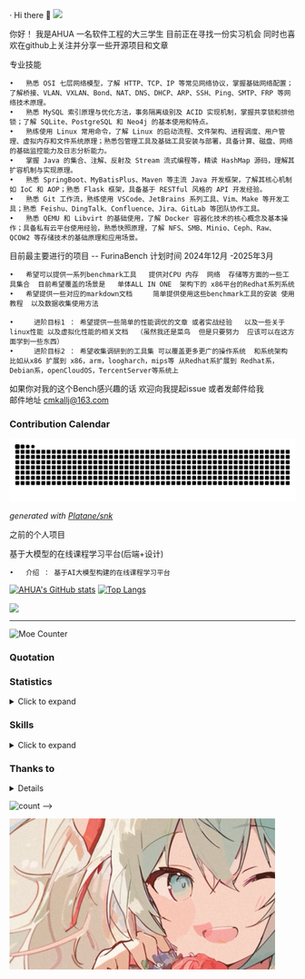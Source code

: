 ·	  Hi there 👋 <img src="https://github.com/laixintao/laixintao/blob/master/assets/wave.gif" width="29px">
<!--
**AHUA-Official/AHUA-Official** is a ✨ _special_ ✨ repository because its `README.md` (this file) appears on your GitHub profile.
Here are some ideas to get you started:
- 🔭 I’m currently working on ...
- 🌱 I’m currently learning ...
- 👯 I’m looking to collaborate on ...
- 🤔 I’m looking for help with ...  
- 💬 Ask me about ...
- 📫 How to reach me: ...
- 😄 Pronouns: ...
- ⚡ Fun fact: ...
  -->

  你好！ 我是AHUA 一名软件工程的大三学生 目前正在寻找一份实习机会  同时也喜欢在github上关注并分享一些开源项目和文章 

  专业技能 


 	•	熟悉 OSI 七层网络模型，了解 HTTP、TCP、IP 等常见网络协议，掌握基础网络配置；了解桥接、VLAN、VXLAN、Bond、NAT、DNS、DHCP、ARP、SSH、Ping、SMTP、FRP 等网络技术原理。 
 	•	熟悉 MySQL 索引原理与优化方法，事务隔离级别及 ACID 实现机制，掌握共享锁和排他锁；了解 SQLite、PostgreSQL 和 Neo4j 的基本使用和特点。 
 	•	熟练使用 Linux 常用命令，了解 Linux 的启动流程、文件架构、进程调度、用户管理、虚拟内存和文件系统原理；熟悉包管理工具及基础工具安装与部署，具备计算、磁盘、网络的基础监控能力及日志分析能力。 
 	•	掌握 Java 的集合、注解、反射及 Stream 流式编程等，精读 HashMap 源码，理解其扩容机制与实现原理。 
 	•	熟悉 SpringBoot、MyBatisPlus、Maven 等主流 Java 开发框架，了解其核心机制如 IoC 和 AOP；熟悉 Flask 框架，具备基于 RESTful 风格的 API 开发经验。 
 	•	熟悉 Git 工作流，熟练使用 VSCode、JetBrains 系列工具、Vim、Make 等开发工具；熟悉 Feishu、DingTalk、Confluence、Jira、GitLab 等团队协作工具。 
 	•	熟悉 QEMU 和 Libvirt 的基础使用，了解 Docker 容器化技术的核心概念及基本操作；具备私有云平台使用经验，熟悉快照原理，了解 NFS、SMB、Minio、Ceph、Raw、QCOW2 等存储技术的基础原理和应用场景。


目前最主要进行的项目  -- FurinaBench 
计划时间    2024年12月 -2025年3月

 	•	希望可以提供一系列benchmark工具   提供对CPU 内存  网络  存储等方面的一些工具集合  目前希望覆盖的场景是   单体ALL IN ONE  架构下的 x86平台的Redhat系列系统
 	•	希望提供一些对应的markdown文档     简单提供使用这些benchmark工具的安装 使用教程  以及数据收集使用方法
 	
 	•	  进阶目标1 ： 希望提供一些简单的性能调优的文章 或者实战经验   以及一些关于linux性能 以及虚拟化性能的相关文档  （虽然我还是菜鸟  但是只要努力  应该可以在这方面学到一些东西）
 	•	  进阶目标2 ： 希望收集调研到的工具集 可以覆盖更多更广的操作系统  和系统架构   比如从x86 扩展到 x86，arm，loogharch，mips等 从Redhat系扩展到 Redhat系，Debian系，openCloudOS，TercentServer等系统上

 如果你对我的这个Bench感兴趣的话   欢迎向我提起issue  或者发邮件给我   
 邮件地址   cmkallj@163.com



### Contribution Calendar
<!--https://github.com/AHUA-Official/AHUA-Official/blob/snk/github-contribution-grid-snake-dark.svg
https://github.com/AHUA-Official/AHUA-Official/blob/snk/github-contribution-grid-snake.svg -->

<picture>
  <source media="(prefers-color-scheme: dark)" srcset="https://raw.githubusercontent.com/AHUA-Official/AHUA-Official/refs/heads/snk/github-contribution-grid-snake-dark.svg">
  <source media="(prefers-color-scheme: light)" srcset="https://raw.githubusercontent.com/AHUA-Official/AHUA-Official/refs/heads/snk/github-contribution-grid-snake.svg">
  <img alt="github contribution grid snake animation" src="https://raw.githubusercontent.com/AHUA-Official/AHUA-Official/refs/heads/snk/github-contribution-grid-snake.svg">
</picture>

_generated with [Platane/snk](https://github.com/Platane/snk)_


 之前的个人项目

 基于大模型的在线课程学习平台(后端+设计)

 	•	介绍 ： 基于AI大模型构建的在线课程学习平台  

  [![AHUA's GitHub stats](https://github-readme-stats.vercel.app/api?username=AHUA-Official&theme=radical)](https://github.com/AHUA-Official/github-readme-stats)
  [![Top Langs](https://github-readme-stats.vercel.app/api/top-langs/?username=AHUA-Official&theme=radical)](https://github.com/AHUA-Official/github-readme-stats)



<img align="center" src="https://cardivo.vercel.app/api?name=AHUA&description=你好，我是电子科技大学软件工程专业的一名学生，对云计算，基础设施建设，性能benchmark方面有一定兴趣&image=https://avatars.githubusercontent.com/AHUA-Official&usqp=CAU&backgroundColor=%23ecf0f1&github=AHUA-Official&pattern=ticTacToe&colorPattern=%23eaeaea&site=Regards%20by%20AHUA"/>

------





![Moe Counter](https://count.getloli.com/get/@AHUA-Official)
### Quotation
<!--
<details>
<summary>Click to expand</summary>

Sometimes government export control regulations and trade sanctions can constrain our freedom to distribute copies of programs or contribute to projects internationally.  Software developers do not have the power to eliminate or override these restrictions, but what we can and must do is refuse to impose them as conditions of use or development of the program.  In this way, the restrictions will not affect activities and people outside the jurisdictions of these governments. Thus, we never require contributors to obedience to any nontrivial export regulations as a condition of exercising any of the essential freedoms. We will never proactively ban contributors from any country or region due to government export control regulations or trade sanctions unless we are under severe duress.

<a href="https://u.fsf.org/friendspring19"><img src="https://static.fsf.org/nosvn/images/badges/Spring19-dark-age.png" alt="Double the movement"></a>

> 正如我们享受他人的发明带来的巨大便利一样，我们也应该乐于有机会让自己的发明为他人服务，而且我们应该免费并慷慨地这么做。
>
> As we enjoy great advantages from the inventions of others, we should be glad of an opportunity to serve others by any invention of ours, and this we should do freely and generously.
>
> [Benjamin Franklin](https://www.gnu.org/home.en.html)

> 我们希望有一天，那些设置障碍使自己的人民与世界隔离、使人民互相隔离的政府，将认识到他们这么做不但伤害自己的利益，也伤害自己公民和全人类的权利。
>
> We hope that one day, governments who build barriers to disconnect their people from the world and each other will recognize that they are acting against their own interests, as well as the rights of their citizens and all humanity.
>
> [Improving Our Policies as We Continue to Enable Global Collaboration](https://blog.zoom.us/improving-our-policies-as-we-continue-to-enable-global-collaboration/)

> 我们支持软件用户的自由，因为我们坚信这是每个用户应得的。有了这些自由，软件用户，无论是个人还是集体，都可以掌控所运行的软件，并决定这些程序如何为自己服务。如果一个软件令用户失去了这种控制权，我们则称它为“非自由”的，或“专有”的程序。与自由软件相反，非自由软件会操控它的用户，而软件的开发者则掌控着软件。这使得非自由软件成为了非正义力量的帮凶。
>
> We campaign for these freedoms because everyone deserves them. With these freedoms, the users (both individually and collectively) control the program and what it does for them. When users don't control the program, we call it a “nonfree” or “proprietary” program. The nonfree program controls the users, and the developer controls the program; this makes the program an instrument of unjust power. 
>
> [What is Free Software?](https://www.gnu.org/philosophy/free-sw.en.html)

</details>
  -->

### Statistics

<details>
<summary>Click to expand</summary>

[![SunsetMkt's GitHub stats](https://github-readme-stats.vercel.app/api?username=AHUA-Official&show_icons=true&show=reviews,discussions_started,discussions_answered,prs_merged,prs_merged_percentage&theme=transparent)](https://github.com/anuraghazra/github-readme-stats)

[![Top Langs](https://github-readme-stats.vercel.app/api/top-langs/?username=AHUA-Official&langs_count=8&layout=donut&hide=html,css,fluent,scss,stylus&theme=transparent)](https://github.com/anuraghazra/github-readme-stats)

<!--[![GitHub Streak](https://streak-stats.demolab.com?user=AHUA-Official&theme=transparent)](https://git.io/streak-stats) -->

<!--<a href="https://gitroll.io/profile/up0e9TqeuU8RIZdY0PYx07zrDEXi2" target="_blank"><img src="https://gitroll.io/api/badges/profiles/v1/up0e9TqeuU8RIZdY0PYx07zrDEXi2" alt="GitRoll Profile Badge"/></a>
-->
![Moe Counter](https://count.getloli.com/get/@AHUA-Official)

![](https://hit.yhype.me/github/profile?user_id=26019675)

</details>

### Skills

<details>
<summary>Click to expand</summary>

_Here is a list of numerous technologies I have come across, but it does not imply any level of knowledge, proficiency, or availability._

#### 天天用的Language & Tool

<div>
<img src="https://cdn.jsdelivr.net/gh/devicons/devicon@latest/icons/linux/linux-original.svg"  width="40" height="40" />
<img src="https://cdn.jsdelivr.net/gh/devicons/devicon@latest/icons/docker/docker-original-wordmark.svg"  width="40" height="40" />
<img src="https://cdn.jsdelivr.net/gh/devicons/devicon@latest/icons/python/python-original-wordmark.svg"  width="40" height="40" />
<img src="https://cdn.jsdelivr.net/gh/devicons/devicon@latest/icons/pycharm/pycharm-original.svg"  width="40" height="40" />
<img src="https://cdn.jsdelivr.net/gh/devicons/devicon@latest/icons/spring/spring-original-wordmark.svg"  width="40" height="40" />
<img src="https://cdn.jsdelivr.net/gh/devicons/devicon@latest/icons/vim/vim-original.svg"  width="40" height="40" />
<img src="https://cdn.jsdelivr.net/gh/devicons/devicon@latest/icons/redis/redis-original-wordmark.svg"  width="40" height="40"/>
<img src="https://cdn.jsdelivr.net/gh/devicons/devicon@latest/icons/java/java-original-wordmark.svg"  width="40" height="40"/>
<img src="https://cdn.jsdelivr.net/gh/devicons/devicon@latest/icons/mysql/mysql-original.svg"  width="40" height="40"/>
<img src="https://cdn.jsdelivr.net/gh/devicons/devicon@latest/icons/flask/flask-original-wordmark.svg"  width="40" height="40"/>
<img src="https://cdn.jsdelivr.net/gh/devicons/devicon@latest/icons/bash/bash-original.svg"  width="40" height="40"/>
<img src="https://cdn.jsdelivr.net/gh/devicons/devicon@latest/icons/nginx/nginx-original.svg"  width="40" height="40" />     
<img src="https://cdn.jsdelivr.net/gh/devicons/devicon@latest/icons/git/git-original-wordmark.svg"  width="40" height="40" /> 
<img src="https://cdn.jsdelivr.net/gh/devicons/devicon@latest/icons/centos/centos-original-wordmark.svg"  width="40" height="40" />         
<img src="https://cdn.jsdelivr.net/gh/devicons/devicon@latest/icons/markdown/markdown-original.svg"  width="40" height="40" />

</div>


#### 接触过的Language & Tool

<div>
<img src="https://cdn.jsdelivr.net/gh/devicons/devicon@latest/icons/postgresql/postgresql-original.svg"  width="40" height="40" />
<img src="https://cdn.jsdelivr.net/gh/devicons/devicon@latest/icons/jetbrains/jetbrains-original.svg"  width="40" height="40" />
<img src="https://cdn.jsdelivr.net/gh/devicons/devicon@latest/icons/jira/jira-original-wordmark.svg"  width="40" height="40" />
<img src="https://cdn.jsdelivr.net/gh/devicons/devicon@latest/icons/opensuse/opensuse-original-wordmark.svg"  width="40" height="40"/>
<img src="https://cdn.jsdelivr.net/gh/devicons/devicon@latest/icons/ubuntu/ubuntu-original-wordmark.svg"  width="40" height="40" />
<img src="https://cdn.jsdelivr.net/gh/devicons/devicon@latest/icons/ssh/ssh-original-wordmark.svg"  width="40" height="40" />
<img src="https://cdn.jsdelivr.net/gh/devicons/devicon@latest/icons/sqlite/sqlite-original-wordmark.svg"  width="40" height="40" />
<img src="https://cdn.jsdelivr.net/gh/devicons/devicon@latest/icons/rockylinux/rockylinux-original-wordmark.svg"  width="40" height="40" />
<img src="https://cdn.jsdelivr.net/gh/devicons/devicon@latest/icons/redhat/redhat-original.svg" width="40" height="40" />
<img src="https://cdn.jsdelivr.net/gh/devicons/devicon@latest/icons/jenkins/jenkins-original.svg"   width="40" height="40"  />         
<img src="https://cdn.jsdelivr.net/gh/devicons/devicon@latest/icons/matplotlib/matplotlib-original.svg"  width="40" height="40" />
<img src="https://cdn.jsdelivr.net/gh/devicons/devicon@latest/icons/maven/maven-original-wordmark.svg"  width="40" height="40" />
<img src="https://cdn.jsdelivr.net/gh/devicons/devicon@latest/icons/mariadb/mariadb-original.svg"  width="40" height="40" />
<img src="https://cdn.jsdelivr.net/gh/devicons/devicon@latest/icons/awk/awk-original-wordmark.svg"  width="40" height="40" />
<img src="https://cdn.jsdelivr.net/gh/devicons/devicon@latest/icons/aarch64/aarch64-original.svg"  width="40" height="40" />
<img src="https://cdn.jsdelivr.net/gh/devicons/devicon@latest/icons/latex/latex-original.svg"  width="40" height="40" />
<img src="https://cdn.jsdelivr.net/gh/devicons/devicon@latest/icons/stackoverflow/stackoverflow-original-wordmark.svg" width="40" height="40"  />
<img src="https://cdn.jsdelivr.net/gh/devicons/devicon@latest/icons/tortoisegit/tortoisegit-original.svg"  width="40" height="40" />
<img src="https://cdn.jsdelivr.net/gh/devicons/devicon@latest/icons/neo4j/neo4j-original-wordmark.svg"  width="40" height="40" />          
<img src="https://cdn.jsdelivr.net/gh/devicons/devicon@latest/icons/gcc/gcc-original.svg"  width="40" height="40" />
<img src="https://cdn.jsdelivr.net/gh/devicons/devicon@latest/icons/elasticsearch/elasticsearch-original-wordmark.svg" width="40" height="40"  />
<img src="https://cdn.jsdelivr.net/gh/devicons/devicon@latest/icons/debian/debian-original-wordmark.svg"  width="40" height="40" />          
<img src="https://cdn.jsdelivr.net/gh/devicons/devicon@latest/icons/tomcat/tomcat-original-wordmark.svg"  width="40" height="40" />
<img src="https://cdn.jsdelivr.net/gh/devicons/devicon@latest/icons/wordpress/wordpress-original.svg"  width="40" height="40" />
<img src="https://cdn.jsdelivr.net/gh/devicons/devicon@latest/icons/windows11/windows11-original.svg"  width="40" height="40"  />
<img src="https://cdn.jsdelivr.net/gh/devicons/devicon@latest/icons/vsphere/vsphere-original-wordmark.svg"  width="40" height="40"/>
<img src="https://cdn.jsdelivr.net/gh/devicons/devicon@latest/icons/pytest/pytest-original-wordmark.svg"  width="40" height="40"/>
<img src="https://cdn.jsdelivr.net/gh/devicons/devicon@latest/icons/ohmyzsh/ohmyzsh-original.svg"  width="40" height="40" />
<img src="https://cdn.jsdelivr.net/gh/devicons/devicon@latest/icons/dbeaver/dbeaver-original.svg"  width="40" height="40" />
<img src="https://cdn.jsdelivr.net/gh/devicons/devicon@latest/icons/oauth/oauth-original.svg"  width="40" height="40" />
<img src="https://cdn.jsdelivr.net/gh/devicons/devicon@latest/icons/numpy/numpy-original-wordmark.svg"  width="40" height="40" />
<img src="https://cdn.jsdelivr.net/gh/devicons/devicon@latest/icons/npm/npm-original-wordmark.svg"  width="40" height="40" />
<img src="https://cdn.jsdelivr.net/gh/devicons/devicon@latest/icons/notion/notion-original.svg"  width="40" height="40" />
<img src="https://cdn.jsdelivr.net/gh/devicons/devicon@latest/icons/github/github-original-wordmark.svg"  width="40" height="40" />
<img src="https://cdn.jsdelivr.net/gh/devicons/devicon@latest/icons/gitlab/gitlab-original-wordmark.svg"  width="40" height="40" />
<img src="https://cdn.jsdelivr.net/gh/devicons/devicon@latest/icons/hugo/hugo-original-wordmark.svg"  width="40" height="40" />	  
</div>

#### 想学的的 Language & Tool

<div>
<img src="https://cdn.jsdelivr.net/gh/devicons/devicon@latest/icons/vuejs/vuejs-original.svg"   width="40" height="40" />
<img src="https://cdn.jsdelivr.net/gh/devicons/devicon@latest/icons/yarn/yarn-original.svg"  width="40" height="40"  />
<img src="https://cdn.jsdelivr.net/gh/devicons/devicon@latest/icons/selenium/selenium-original.svg"  width="40" height="40" />
<img src="https://cdn.jsdelivr.net/gh/devicons/devicon@latest/icons/selenium/selenium-original.svg"  width="40" height="40" />
<img src="https://cdn.jsdelivr.net/gh/devicons/devicon@latest/icons/go/go-original.svg"  width="40" height="40" />
<img src="https://cdn.jsdelivr.net/gh/devicons/devicon@latest/icons/graphql/graphql-plain-wordmark.svg"  width="40" height="40" />
<img src="https://cdn.jsdelivr.net/gh/devicons/devicon@latest/icons/goland/goland-plain-wordmark.svg"  width="40" height="40" />
<img src="https://cdn.jsdelivr.net/gh/devicons/devicon@latest/icons/html5/html5-original-wordmark.svg"  width="40" height="40" />
<img src="https://cdn.jsdelivr.net/gh/devicons/devicon@latest/icons/kubernetes/kubernetes-original-wordmark.svg"  width="40" height="40" />
<img src="https://cdn.jsdelivr.net/gh/devicons/devicon@latest/icons/lua/lua-plain.svg"  width="40" height="40" />
<img src="https://cdn.jsdelivr.net/gh/devicons/devicon@latest/icons/openstack/openstack-original-wordmark.svg"   width="40" height="40" />

</div>
<!--<--
[![My Skills](https://skillicons.dev/icons?i=ae,anaconda,androidstudio,apple,arch,arduino,atom,au,autocad,aws,azure,bash,bitbucket,blender,bootstrap,c,cs,cpp,cloudflare,codepen,css,debian,discord,bots,django,docker,dotnet,fastapi,fediverse,figma,flask,gcp,git,github,githubactions,gitlab,gmail,go,graphql,heroku,html,idea,ai,instagram,ipfs,java,js,jenkins,jquery,kali,kubernetes,latex,linkedin,linux,lua,md,mastodon,mint,mongodb,neovim,netlify,nginx,nodejs,notion,npm,obsidian,ps,php,planetscale,pnpm,powershell,pr,pycharm,py,pytorch,redhat,redis,regex,replit,sqlite,stackoverflow,selenium,svg,tensorflow,twitter,ts,ubuntu,unity,unreal,vercel,vim,visualstudio,vscode,vscodium,vue,webpack,windows,wordpress,workers&perline=15)](https://skillicons.dev)  -->


</details>


### Thanks to

<details>

- [UESTC](https://www.uestc.edu.c) -电子科技大学是我的学校 谢谢我这么菜但我的学校还没有放弃我  也没有把我开除人籍 
- [Sichuan](https://www.baidu.com) -四川  我是四川人  四川人基本都很好看 性格也好 脾气也好  也贤惠的  我就是这样的 人
- [Anime Fan](https://www.baidu.com) -我是二次元  喜欢看的动漫有 魔卡少女樱  my little pony  双城之战 等
- [Single man](https://www.baidu.com) -我是一个单身汉   漂亮可爱的妹妹请和我cpdd谢谢  我写脚本给你买好吃的
- [Bitwarden](https://bitwarden.com/) - The password manager trusted by millions.
- [Cloudflare](https://www.cloudflare.com/) - Connect, protect and build everywhere.
- [Cloudcone](https://app.cloudcone.com/?ref=11355) - An average and [cost-effective](https://hello.cloudcone.com/hashtag-2024-sale-yearly-vps/) virtual private server solution.
- [Codeium](https://codeium.com/) - Excellent & free AI code completion solution.
- [Free Software Foundation](https://www.fsf.org/) & [GNU Operating System](https://www.gnu.org/home.en.html)
- [JetBrains Open Source Development License](https://jb.gg/OpenSourceSupport) - Special thanks to JetBrains for their support to the open-source community.
- [Microsoft](https://www.microsoft.com/)
- [Mozilla](https://www.mozilla.org/)
- [NameSilo](https://www.namesilo.com/domain/search-domains?rid=d0b7e93ym) - Trusted domain name registrar.
- [Tailscale](https://tailscale.com/) - Excellent VPN service for secure networks.
- [1Password for Open Source](https://github.com/1Password/for-open-source) - Special thanks to 1Password for their support to open-source community.

</details>




![count](https://profile-counter.glitch.me/lxl66566/count.svg) -->


![屏幕截图 2023-09-28 160238](https://github.com/AHUA-Official/AHUA-Official/blob/main/assets/%E5%B1%8F%E5%B9%95%E6%88%AA%E5%9B%BE%202023-09-28%20160238.png)



